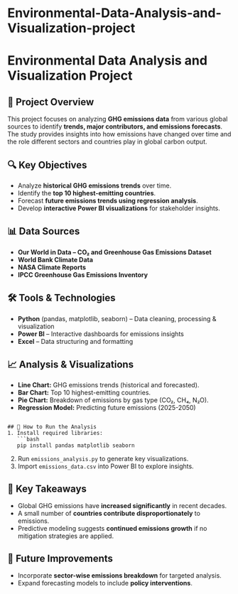 # Environmental-Data-Analysis-and-Visualization-project
# Environmental Data Analysis and Visualization Project

## 📌 Project Overview
This project focuses on analyzing **GHG emissions data** from various global sources to identify **trends, major contributors, and emissions forecasts**. The study provides insights into how emissions have changed over time and the role different sectors and countries play in global carbon output.

## 🔍 Key Objectives
- Analyze **historical GHG emissions trends** over time.
- Identify the **top 10 highest-emitting countries**.
- Forecast **future emissions trends using regression analysis**.
- Develop **interactive Power BI visualizations** for stakeholder insights.

## 📊 Data Sources
- **Our World in Data – CO₂ and Greenhouse Gas Emissions Dataset**
- **World Bank Climate Data**
- **NASA Climate Reports**
- **IPCC Greenhouse Gas Emissions Inventory**

## 🛠 Tools & Technologies
- **Python** (pandas, matplotlib, seaborn) – Data cleaning, processing & visualization
- **Power BI** – Interactive dashboards for emissions insights
- **Excel** – Data structuring and formatting

## 📈 Analysis & Visualizations
- **Line Chart:** GHG emissions trends (historical and forecasted).
- **Bar Chart:** Top 10 highest-emitting countries.
- **Pie Chart:** Breakdown of emissions by gas type (CO₂, CH₄, N₂O).
- **Regression Model:** Predicting future emissions (2025-2050)
```

## 🚀 How to Run the Analysis
1. Install required libraries:  
   ```bash
   pip install pandas matplotlib seaborn
   ```
2. Run `emissions_analysis.py` to generate key visualizations.
3. Import `emissions_data.csv` into Power BI to explore insights.

## 📢 Key Takeaways
- Global GHG emissions have **increased significantly** in recent decades.
- A small number of **countries contribute disproportionately** to emissions.
- Predictive modeling suggests **continued emissions growth** if no mitigation strategies are applied.

## 📌 Future Improvements
- Incorporate **sector-wise emissions breakdown** for targeted analysis.
- Expand forecasting models to include **policy interventions**.
